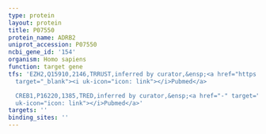 ```yaml
---
type: protein
layout: protein
title: P07550
protein_name: ADRB2
uniprot_accession: P07550
ncbi_gene_id: '154'
organism: Homo sapiens
function: target gene
tfs: 'EZH2,Q15910,2146,TRRUST,inferred by curator,&ensp;<a href="https://www.ncbi.nlm.nih.gov/pubmed/?term=17996646%5Buid%5D"
  target="_blank"><i uk-icon="icon: link"></i>Pubmed</a>

  CREB1,P16220,1385,TRED,inferred by curator,&ensp;<a href="-" target="_blank"><i
  uk-icon="icon: link"></i>Pubmed</a>'
targets: ''
binding_sites: ''
---
```

